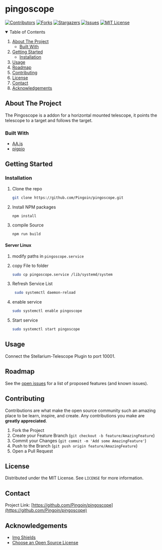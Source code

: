 # pingoscope

<!-- PROJECT SHIELDS -->
[![Contributors][contributors-shield]][contributors-url]
[![Forks][forks-shield]][forks-url]
[![Stargazers][stars-shield]][stars-url]
[![Issues][issues-shield]][issues-url]
[![MIT License][license-shield]][license-url]

<!-- TABLE OF CONTENTS -->

<details open="open">
  <summary>Table of Contents</summary>
  <ol>
    <li>
      <a href="#about-the-project">About The Project</a>
      <ul>
        <li><a href="#built-with">Built With</a></li>
      </ul>
    </li>
    <li>
      <a href="#getting-started">Getting Started</a>
      <ul>
        <li><a href="#installation">Installation</a></li>
      </ul>
    </li>
    <li><a href="#usage">Usage</a></li>
    <li><a href="#roadmap">Roadmap</a></li>
    <li><a href="#contributing">Contributing</a></li>
    <li><a href="#license">License</a></li>
    <li><a href="#contact">Contact</a></li>
    <li><a href="#acknowledgements">Acknowledgements</a></li>
  </ol>
</details>

<!-- ABOUT THE PROJECT -->
## About The Project

The Pingoscope is a addon for a horizontal mounted telescope, it points the telescope to a target and follows the target.

### Built With

* [AA.js](https://github.com/onekiloparsec/AA.js)
* [pigpio](https://github.com/fivdi/pigpio)

<!-- GETTING STARTED -->
## Getting Started

### Installation

1. Clone the repo

   ```sh
   git clone https://github.com/Pingoin/pingoscope.git
   ```

2. Install NPM packages

   ```sh
   npm install
   ```

3. compile Source

   ```sh
   npm run build
   ```

#### Server Linux

1. modify paths in ``` pingoscope.service ```

2. copy File to folder

   ```sh
   sudo cp pingoscope.service /lib/systemd/system
   ```

3. Refresh Service List

   ```sh
    sudo systemctl daemon-reload
   ```

4. enable service

    ```sh
    sudo systemctl enable pingoscope
    ```

5. Start service

    ```sh
    sudo systemctl start pingoscope
    ```

<!-- USAGE EXAMPLES -->
## Usage

Connect the Stellarium-Telescope Plugin to port 10001.

<!-- ROADMAP -->
## Roadmap

See the [open issues](https://github.com/Pingoin/pingoscope/issues) for a list of proposed features (and known issues).

<!-- CONTRIBUTING -->
## Contributing

Contributions are what make the open source community such an amazing place to be learn, inspire, and create. Any contributions you make are **greatly appreciated**.

1. Fork the Project
2. Create your Feature Branch (`git checkout -b feature/AmazingFeature`)
3. Commit your Changes (`git commit -m 'Add some AmazingFeature'`)
4. Push to the Branch (`git push origin feature/AmazingFeature`)
5. Open a Pull Request

<!-- LICENSE -->
## License

Distributed under the MIT License. See `LICENSE` for more information.

<!-- CONTACT -->
## Contact

Project Link: [https://github.com/Pingoin/pingoscope](https://github.com/Pingoin/pingoscope)

<!-- ACKNOWLEDGEMENTS -->
## Acknowledgements

* [Img Shields](https://shields.io)
* [Choose an Open Source License](https://choosealicense.com)

<!-- MARKDOWN LINKS & IMAGES -->
<!-- https://www.markdownguide.org/basic-syntax/#reference-style-links -->
[contributors-shield]: https://img.shields.io/github/contributors/Pingoin/pingoscope.svg?style=for-the-badge
[contributors-url]: https://github.com/Pingoin/pingoscope/graphs/contributors
[forks-shield]: https://img.shields.io/github/forks/Pingoin/pingoscope.svg?style=for-the-badge
[forks-url]: https://github.com/Pingoin/pingoscope/network/members
[stars-shield]: https://img.shields.io/github/stars/Pingoin/pingoscope.svg?style=for-the-badge
[stars-url]: https://github.com/Pingoin/pingoscope/stargazers
[issues-shield]: https://img.shields.io/github/issues/Pingoin/pingoscope.svg?style=for-the-badge
[issues-url]: https://github.com/Pingoin/pingoscope/issues
[license-shield]: https://img.shields.io/github/license/Pingoin/pingoscope?style=for-the-badge
[license-url]: https://github.com/Pingoin/pingoscope/blob/master/LICENSE.txt